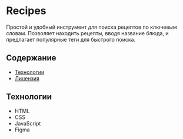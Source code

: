# Recipes

Простой и удобный инструмент для поиска рецептов по ключевым словам. Позволяет находить рецепты, вводя название блюда, и предлагает популярные теги для быстрого поиска.

## Содержание

- [Технологии](#технологии)
- [Лицензия](#лицензия)

## Технологии

- HTML
- CSS
- JavaScript
- Figma
